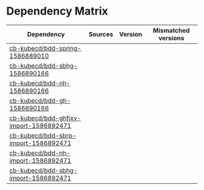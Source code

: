 # Dependency Matrix

Dependency | Sources | Version | Mismatched versions
---------- | ------- | ------- | -------------------
[cb-kubecd/bdd-spring-1586889010](https://github.com/cb-kubecd/bdd-spring-1586889010.git) |  | []() | 
[cb-kubecd/bdd-sbhg-1586890166](https://github.com/cb-kubecd/bdd-sbhg-1586890166.git) |  | []() | 
[cb-kubecd/bdd-nh-1586890166](https://github.com/cb-kubecd/bdd-nh-1586890166.git) |  | []() | 
[cb-kubecd/bdd-gh-1586890166](https://github.com/cb-kubecd/bdd-gh-1586890166.git) |  | []() | 
[cb-kubecd/bdd-ghfjxy-import-1586892471](https://github.com/cb-kubecd/bdd-ghfjxy-import-1586892471.git) |  | []() | 
[cb-kubecd/bdd-sbrp-import-1586892471](https://github.com/cb-kubecd/bdd-sbrp-import-1586892471.git) |  | []() | 
[cb-kubecd/bdd-nh-import-1586892471](https://github.com/cb-kubecd/bdd-nh-import-1586892471.git) |  | []() | 
[cb-kubecd/bdd-sbhg-import-1586892471](https://github.com/cb-kubecd/bdd-sbhg-import-1586892471.git) |  | []() | 
